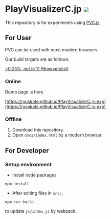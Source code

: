 # PlayVisualizerC.jp  <a href="http://doge.mit-license.org"><img src="http://img.shields.io/:license-mit-blue.svg"></a>

This repository is for experiments using [PVC.js](https://github.com/RYOSKATE/PlayVisualizerC.js)


## For User

PVC can be used with most modern browsers.

Our build targets are as follows:

[>0.25%, not ie 11 (Browserslist)](http://browserl.ist/?q=%3E0.25%25%2C+not+ie+11)

### Online

Demo page is here.

[https://ryoskate.github.io/PlayVisualizerC.js-exp](https://ryoskate.github.io/PlayVisualizerC.js-exp)

### Offline

1. Download this repository.
1. Open `docs/index.html` by a modern browser.

## For Developer

### Setup environment

* Install node packages

 ```
 npm install
 ```

* After editing files in `src/`, 

```
npm run build
```

to update `js/index.js` by webpack.
